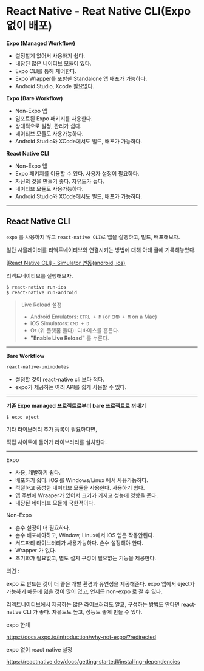 # React Native - Reat Native CLI(Expo 없이 배포)





**Expo (Managed Workflow)**

* 설정할게 없어서 사용하기 쉽다.
* 내장된 많은 네이티브 모듈이 있다.
* Expo CLI를 통해 제어한다.
* Expo Wrapper를 포함한 Standalone 앱 배포가 가능하다.
* Android Studio, Xcode 필요없다.

**Expo (Bare Workflow)**

* Non-Expo 앱
* 임포트된 Expo 패키지를 사용한다.
* 상대적으로 설정, 관리가 쉽다.
* 네이티브 모듈도 사용가능하다.
* Android Studio와 XCode에서도 빌드, 배포가 가능하다.

**React Native CLI**

* Non-Expo 앱
* Expo 패키지를 이용할 수 있다. 사용자 설정이 필요하다.
* 자신의 것을 만들기 좋다. 자유도가 높다.
* 네이티브 모듈도 사용가능하다.
* Android Studio와 XCode에서도 빌드, 배포가 가능하다.



 

---

## React Native CLI



`expo` 를 사용하지 않고 `react-native CLI`로 앱을 실행하고, 빌드, 배포해보자.



일단 시뮬레이터를 리액트네이티브와 연결시키는 방법에 대해 아래 글에 기록해놓았다.

[[React Native CLI] - Simulator 연동(android, ios)](https://wordbe.tistory.com/entry/React-Native-CLI-Simulator-%EC%97%B0%EB%8F%99android-ios)



리액트네이티브를 실행해보자.

```shell
$ react-native run-ios
$ react-native run-android
```





> Live Reload 설정
>
> * Android Emulators: `CTRL + M` (or `CMD + M` on a Mac)
> * iOS Simulators: `CMD + D`
> * Or (위 플랫폼 둘다): 디바이스를 흔든다.
> * **"Enable Live Reload"** 를 누른다.





---



**Bare Workflow**



```javascript
react-native-unimodules
```



* 설정할 것이 react-native cli 보다 적다.
* expo가 제공하는 여러 API를 쉽게 사용할 수 있다.



---

**기존 Expo managed 프로젝트로부터 bare 프로젝트로 꺼내기**



```shell
$ expo eject
```

기타 라이브러리 추가 등록이 필요하다면,

직접 사이트에 들어가 라이브러리를 설치한다.



---



Expo

* 사용, 개발하기 쉽다.
* 배포하기 쉽다. iOS 를 Windows/Linux 에서 사용가능하다.
* 적절하고 풍성한 네이티브 모듈을 사용한다. 사용하기 쉽다.
* 앱 주변에 Wraaper가 있어서 크기가 커지고 성능에 영향을 준다.
* 내장된 네이티브 모듈에 국한적이다.



Non-Expo

* 손수 설정이 더 필요하다.
* 손수 배포해야하고, Window, Linux에서 iOS 앱은 작동안된다.
* 서드파티 라이브러리가 사용가능하다. 손수 설정해야 한다.
* Wrapper 가 없다.
* 초기화가 필요없고, 별도 설치 구성이 필요없는 기능을 제공한다.





의견 :

expo 로 만드는 것이 더 좋은 개발 환경과 유연성을 제공해준다. expo 앱에서 eject가 가능하기 때문에 잃을 것이 많이 없고, 언제든 non-expo 로 갈 수 있다.

리액트네이티브에서 제공하는 많은 라이브러리도 알고, 구성하는 방법도 안다면 react-native CLI 가 좋다. 자유도도 높고, 성능도 좋게 만들 수 있다. 



expo 한계

https://docs.expo.io/introduction/why-not-expo/?redirected

expo 없이 react native 설정 

https://reactnative.dev/docs/getting-started#installing-dependencies






















